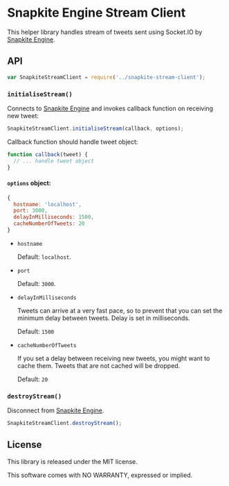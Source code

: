 # Snapkite Engine Stream Client

This helper library handles stream of tweets sent using Socket.IO by [Snapkite Engine](https://github.com/snapkite/snapkite-engine).

## API

```js
var SnapkiteStreamClient = require('../snapkite-stream-client');
```

### `initialiseStream()`

Connects to [Snapkite Engine](https://github.com/snapkite/snapkite-engine) and invokes callback function on receiving new tweet:

```js
SnapkiteStreamClient.initialiseStream(callback, options);
```

Callback function should handle tweet object:

```js
function callback(tweet) {
  // ... handle tweet object
}
```

#### `options` object:

```js
{
  hostname: 'localhost',
  port: 3000,
  delayInMilliseconds: 1500,
  cacheNumberOfTweets: 20
}
```

+ `hostname`

  Default: `localhost`.

+ `port`

  Default: `3000`.

+ `delayInMilliseconds`

  Tweets can arrive at a very fast pace, so to prevent that you can set the minimum delay between tweets. Delay is set in milliseconds.

  Default: `1500`

+ `cacheNumberOfTweets`

  If you set a delay between receiving new tweets, you might want to cache them. Tweets that are not cached will be dropped.

  Default: `20`

### `destroyStream()`

Disconnect from [Snapkite Engine](https://github.com/snapkite/snapkite-engine).

```javascript
SnapkiteStreamClient.destroyStream();
```

## License

This library is released under the MIT license.

This software comes with NO WARRANTY, expressed or implied.
